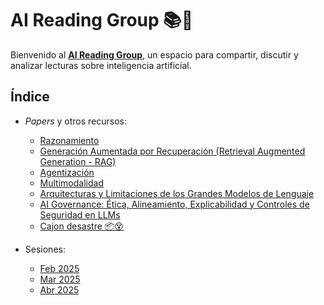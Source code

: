 # AI Reading Group 📚🤖  

Bienvenido al [**AI Reading Group**](https://mr-mcgl.github.io/ai-reading-group/), un espacio para compartir, discutir y analizar lecturas sobre inteligencia artificial.  

## Índice
  
* *Papers* y otros recursos:
  * [Razonamiento](topics/razonamiento.md)
  * [Generación Aumentada por Recuperación (Retrieval Augmented Generation - RAG)](topics/RAG.md)
  * [Agentización](topics/agents.md) 
  * [Multimodalidad](topics/multimodalidad.md)
  * [Arquitecturas y Limitaciones de los Grandes Modelos de Lenguaje](topics/architectures4llms.md)
  * [AI Governance: Ética, Alineamiento, Explicabilidad y Controles de Seguridad en LLMs](topics/ethics.md)
  * [Cajon desastre 📦️😵](topics/ordenar.md)

* Sesiones:
  * [Feb 2025](sessions/202502.md)
  * [Mar 2025](sessions/202503.md)
  * [Abr 2025](sessions/202504.md)

<!---## 📌 Objetivo  
## 🚀 ¿Cómo participar?  
1. Revisa la lista de lecturas disponibles.  
2. Propón nuevos artículos o libros para discutir.  
3. Comparte resúmenes, reflexiones o dudas en la sección correspondiente.  
4. Únete a las discusiones y enriquece el conocimiento colectivo.  

## 📧 Contacto  
-->
